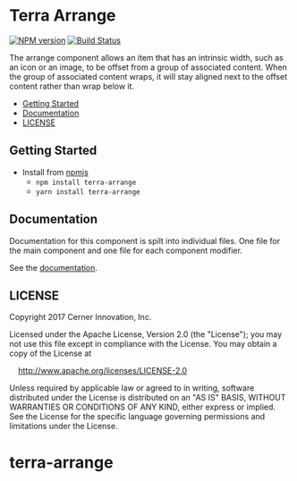 # Terra Arrange


[![NPM version](http://img.shields.io/npm/v/terra-arrange.svg)](https://www.npmjs.org/package/terra-arrange)
[![Build Status](https://travis-ci.org/cerner/terra-ui.svg?branch=master)](https://travis-ci.org/cerner/terra-ui)

The arrange component allows an item that has an intrinsic width, such as an icon or an image, to be offset from a group of associated content. When the group of associated content wraps, it will stay aligned next to the offset content rather than wrap below it.

- [Getting Started](#getting-started)
- [Documentation](#documentation)
- [LICENSE](#license)

## Getting Started

- Install from [npmjs](https://www.npmjs.com)
  - `npm install terra-arrange`
  - `yarn install terra-arrange`

## Documentation

Documentation for this component is spilt into individual files.
One file for the main component and one file for each component modifier.

See the [documentation](docs/).

## LICENSE

Copyright 2017 Cerner Innovation, Inc.

Licensed under the Apache License, Version 2.0 (the "License"); you may not use this file except in compliance with the License. You may obtain a copy of the License at

&nbsp;&nbsp;&nbsp;&nbsp;http://www.apache.org/licenses/LICENSE-2.0

Unless required by applicable law or agreed to in writing, software distributed under the License is distributed on an "AS IS" BASIS, WITHOUT WARRANTIES OR CONDITIONS OF ANY KIND, either express or implied. See the License for the specific language governing permissions and limitations under the License.
# terra-arrange
